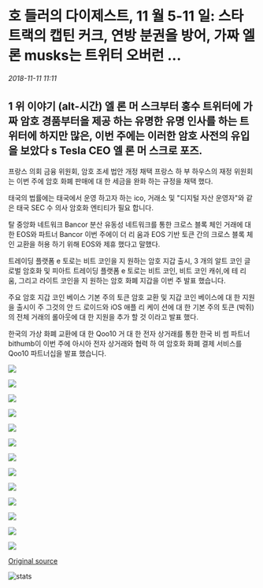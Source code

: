 # 호 들러의 다이제스트, 11 월 5-11 일: 스타 트랙의 캡틴 커크, 연방 분권을 방어, 가짜 엘 론 musks는 트위터 오버런 ...

###### 2018-11-11 11:11

##

## 1 위 이야기 (alt-시간) 엘 론 머 스크부터 홍수 트위터에 가짜 암호 경품부터을 제공 하는 유명한 유명 인사를 하는 트위터에 하지만 많은, 이번 주에는 이러한 암호 사전의 유입을 보았다 s Tesla CEO 엘 론 머 스크로 포즈.

프랑스 의회 금융 위원회, 암호 조세 법안 개정 채택 프랑스 하 부 하우스의 재정 위원회는 이번 주에 암호 화폐 판매에 대 한 세금을 완화 하는 규정을 채택 했다.

태국의 법률에는 태국에서 운영 하고자 하는 ico, 거래소 및 "디지털 자산 운영자"와 같은 태국 SEC 수 의사 암호화 엔티티가 필요 합니다.

탈 중앙화 네트워크 Bancor 분산 유동성 네트워크를 통한 크로스 블록 체인 거래에 대 한 EOS와 파트너 Bancor 이번 주에이 더 리 움과 EOS 기반 토큰 간의 크로스 블록 체인 교환을 허용 하기 위해 EOS와 제휴 했다고 말했다.

트레이딩 플랫폼 e 토로는 비트 코인을 지 원하는 암호 지갑 출시, 3 개의 알트 코인 글로벌 암호화 및 피아트 트레이딩 플랫폼 e 토로는 비트 코인, 비트 코인 캐쉬,에 테 리 움, 그리고 라이트 코인을 지 원하는 암호 화폐 지갑을 이번 주 발표 했습니다.

주요 암호 지갑 코인 베이스 기본 주의 토큰 암호 교환 및 지갑 코인 베이스에 대 한 지원을 출시이 주 그것의 안 드 로이드와 iOS 애플 리 케이 션에 대 한 기본 주의 토큰 (박쥐)의 전체 거래의 롤아웃에 대 한 지원을 추가 할 것 이라고 발표 했다.

한국의 가상 화폐 교환에 대 한 Qoo10 거 대 한 전자 상거래를 통한 한국 비 썸 파트너 bithumb이 이번 주에 아시아 전자 상거래와 협력 하 여 암호화 화폐 결제 서비스를 Qoo10 파트너십을 발표 했습니다.

![](https://s3.cointelegraph.com/storage/uploads/view/bcfe738a3e3df63d6d23d794a3d20652.jpg)

![](https://s3.cointelegraph.com/storage/uploads/view/f9b6acaadc6462cc7fd60bb620a84d4f.jpg)

![](https://s3.cointelegraph.com/storage/uploads/view/ec2e84370ae4a1ebd701900b67bc408c.png)

![](https://s3.cointelegraph.com/storage/uploads/view/a99bf3869f7f2811c372a31cbce9a55f.png)

![](https://s3.cointelegraph.com/storage/uploads/view/a3754ae243f62ed96f95993d90da96e1.jpg)

![](https://s3.cointelegraph.com/storage/uploads/view/b0504fc3cc7f32b371daddf0fbfc4d4f.jpg)

![](https://s3.cointelegraph.com/storage/uploads/view/61549ad9da2655c978a20aeea51b4368.jpg)

![](https://s3.cointelegraph.com/storage/uploads/view/ef28b57f71423129eb60a963f1f1d74b.jpg)

![](https://s3.cointelegraph.com/storage/uploads/view/59b5e1a89af9d93fe52b4edcfe1cbbc2.jpg)

![](https://s3.cointelegraph.com/storage/uploads/view/89aa5e5b472007aa27e75b5866442a92.png)

![](https://s3.cointelegraph.com/storage/uploads/view/65badf2342886abf46514941a7f20515.jpg)

![](https://s3.cointelegraph.com/storage/uploads/view/bbedb792a390f316c43db292f490b813.png)

![](https://s3.cointelegraph.com/storage/uploads/view/f1726d92a492191dd35aac0094393b66.jpg)

[Original source](https://cointelegraph.com/news/hodlers-digest-november-5-11-star-treks-captain-kirk-defends-eth-decentralization-while-fake-elon-musks-overrun-twitter)

![stats](https://c.statcounter.com/11760860/0/a89fa40b/1/ "stats")